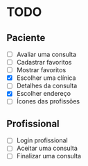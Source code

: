# TODO

## Paciente

- [ ] Avaliar uma consulta
- [ ] Cadastrar favoritos
- [ ] Mostrar favoritos
- [x] Escolher uma clínica
- [ ] Detalhes da consulta
- [x] Escolher endereço
- [ ] Ícones das profissões

## Profissional

- [ ] Login profissional
- [ ] Aceitar uma consulta
- [ ] Finalizar uma consulta
